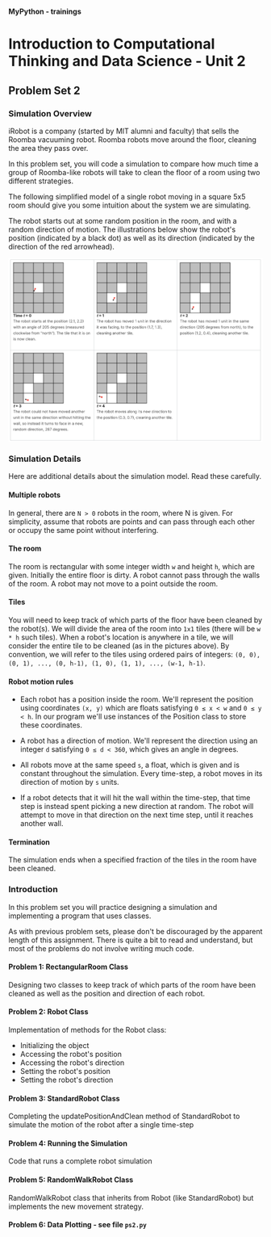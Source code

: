 #### MyPython - trainings

# Introduction to Computational Thinking and Data Science - Unit 2

## Problem Set 2

### Simulation Overview

iRobot is a company (started by MIT alumni and faculty) that sells the Roomba vacuuming robot. Roomba robots move around the floor, cleaning the area they pass over.

In this problem set, you will code a simulation to compare how much time a group of Roomba-like robots will take to clean the floor of a room using two different strategies.

The following simplified model of a single robot moving in a square 5x5 room should give you some intuition about the system we are simulating.

The robot starts out at some random position in the room, and with a random direction of motion. The illustrations below show the robot's position (indicated by a black dot) as well as its direction (indicated by the direction of the red arrowhead).

<img src="https://github.com/alexey198631/trainings/blob/main/edx_introduction_to_computational_thinking_and_data_science/Problem_Set_2_Random_walks/data_files/6.png" width="600" align="center">

### Simulation Details

Here are additional details about the simulation model. Read these carefully.

#### Multiple robots

In general, there are `N > 0` robots in the room, where N is given. For simplicity, assume that robots are points and can pass through each other or occupy the same point without interfering.

####  The room

The room is rectangular with some integer width `w` and height `h`, which are given. Initially the entire floor is dirty. A robot cannot pass through the walls of the room. A robot may not move to a point outside the room.

####  Tiles

You will need to keep track of which parts of the floor have been cleaned by the robot(s). We will divide the area of the room into `1x1` tiles (there will be `w * h` such tiles). When a robot's location is anywhere in a tile, we will consider the entire tile to be cleaned (as in the pictures above). By convention, we will refer to the tiles using ordered pairs of integers: `(0, 0), (0, 1), ..., (0, h-1), (1, 0), (1, 1), ..., (w-1, h-1)`.

#### Robot motion rules

- Each robot has a position inside the room. We'll represent the position using coordinates `(x, y)` which are floats satisfying `0 ≤ x < w` and `0 ≤ y < h`. In our program we'll use instances of the Position class to store these coordinates.

- A robot has a direction of motion. We'll represent the direction using an integer `d` satisfying `0 ≤ d < 360`, which gives an angle in degrees.

- All robots move at the same speed `s`, a float, which is given and is constant throughout the simulation. Every time-step, a robot moves in its direction of motion by `s` units.

- If a robot detects that it will hit the wall within the time-step, that time step is instead spent picking a new direction at random. The robot will attempt to move in that direction on the next time step, until it reaches another wall.

#### Termination

The simulation ends when a specified fraction of the tiles in the room have been cleaned.

### Introduction

In this problem set you will practice designing a simulation and implementing a program that uses classes.

As with previous problem sets, please don't be discouraged by the apparent length of this assignment. There is quite a bit to read and understand, but most of the problems do not involve writing much code.

#### Problem 1: RectangularRoom Class

Designing two classes to keep track of which parts of the room have been cleaned as well as the position and direction of each robot.

#### Problem 2: Robot Class

Implementation of methods for the Robot class:

- Initializing the object
- Accessing the robot's position
- Accessing the robot's direction
- Setting the robot's position
- Setting the robot's direction

#### Problem 3: StandardRobot Class

Completing the updatePositionAndClean method of StandardRobot to simulate the motion of the robot after a single time-step

#### Problem 4: Running the Simulation

Code that runs a complete robot simulation

#### Problem 5: RandomWalkRobot Class

RandomWalkRobot class that inherits from Robot (like StandardRobot) but implements the new movement strategy.

#### Problem 6: Data Plotting - see file `ps2.py`

```course was finished 15.12.2022
